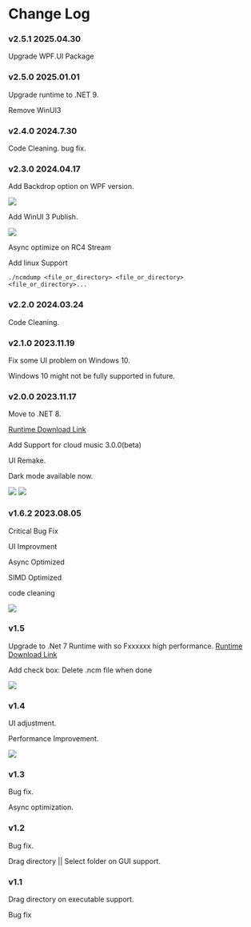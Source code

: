 # Change Log

### v2.5.1 2025.04.30

Upgrade WPF.UI Package

### v2.5.0 2025.01.01

Upgrade runtime to .NET 9.

Remove WinUI3

### v2.4.0 2024.7.30

Code Cleaning. bug fix.

### v2.3.0 2024.04.17

Add Backdrop option on WPF version.

<img src="./README/Demo2.3.png">

Add WinUI 3 Publish.

<img src="./README/Demo2.3_WinUI.png">

Async optimize on RC4 Stream

Add linux Support

```./ncmdump <file_or_directory> <file_or_directory> <file_or_directory>...```

### v2.2.0 2024.03.24

Code Cleaning.

### v2.1.0 2023.11.19

Fix some UI problem on Windows 10.

Windows 10 might not be fully supported in future.

### v2.0.0 2023.11.17

Move to .NET 8.

[Runtime Download Link](https://dotnet.microsoft.com/zh-cn/download/dotnet/thank-you/runtime-desktop-8.0.0-windows-x64-installer ".NET 8.0 Desktop Runtime (v8.0.0) - Windows x64 Installer")

Add Support for cloud music 3.0.0(beta)

UI Remake.

Dark mode available now. 

<img src="./README/light.png"/>

<img src="./README/dark.png"/>

### v1.6.2 2023.08.05

Critical Bug Fix

UI Improvment

Async Optimized

SIMD Optimized

code cleaning

<img src="./README/Demo1.6.png"/>


### v1.5

Upgrade to .Net 7 Runtime with so Fxxxxxx high performance.
[Runtime Download Link](https://dotnet.microsoft.com/en-us/download/dotnet/thank-you/runtime-desktop-7.0.4-windows-x64-installer ".NET 7.0 Desktop Runtime (v7.0.4) - Windows x64 Installer")

Add check box: Delete .ncm file when done 

<img src="./README/Demo1.5.png"/>

### v1.4

UI adjustment.

Performance Improvement.

<img src="./README/Demo1.4.png"/>

### v1.3

Bug fix.

Async optimization.

### v1.2

Bug fix.

Drag directory || Select folder on GUI support.

### v1.1

Drag directory on executable support.

Bug fix